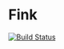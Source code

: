 Fink
====================

[![Build Status](https://travis-ci.org/dantleech/fink.svg?branch=master)](https://travis-ci.org/dantleech/fink)
